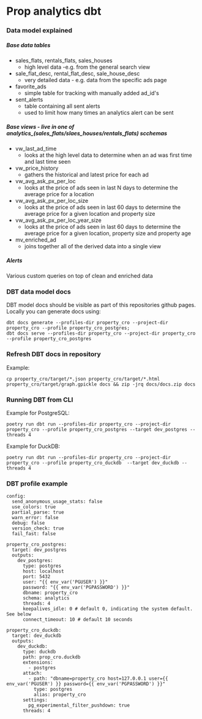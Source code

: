 # Prop analytics dbt

### Data model explained

##### Base data tables
- sales_flats, rentals_flats, sales_houses
  - high level data -e.g. from the general search view
- sale_flat_desc, rental_flat_desc, sale_house_desc
  - very detailed data - e.g. data from the specific ads page
- favorite_ads
  - simple table for tracking with manually added ad_id's
- sent_alerts
  - table containing all sent alerts
  - used to limit how many times an analytics alert can be sent

##### Base views - live in one of analytics_(sales_flats/slaes_houses/rentals_flats) scchemas
- vw_last_ad_time
  - looks at the high level data to determine when an ad was first time and last time seen
- vw_price_history
  - gathers the historical and latest price for each ad
- vw_avg_ask_px_per_loc
  - looks at the price of ads seen in last N days to determine the average price for a location
- vw_avg_ask_px_per_loc_size
  - looks at the price of ads seen in last 60 days to determine the average price for a given location and property size
- vw_avg_ask_px_per_loc_year_size
  - looks at the price of ads seen in last 60 days to determine the average price for a given location, property size and property age
- mv_enriched_ad
  - joins together all of the derived data into a single view

##### Alerts

Various custom queries on top of clean and enriched data

### DBT data model docs

DBT model docs should be visible as part of this repositories github pages.  
Locally you can generate docs using: 
```
dbt docs generate --profiles-dir property_cro --project-dir property_cro --profile property_cro_postgres; 
dbt docs serve --profiles-dir property_cro --project-dir property_cro --profile property_cro_postgres
```

### Refresh DBT docs in repository

Example:
```
cp property_cro/target/*.json property_cro/target/*.html property_cro/target/graph.gpickle docs && zip -jrq docs/docs.zip docs
```

### Running DBT from CLI

Example for PostgreSQL:  
```
poetry run dbt run --profiles-dir property_cro --project-dir property_cro --profile property_cro_postgres --target dev_postgres --threads 4
```

Example for DuckDB:   
```
poetry run dbt run --profiles-dir property_cro --project-dir property_cro --profile property_cro_duckdb  --target dev_duckdb --threads 4
```


### DBT profile example 

```
config:
  send_anonymous_usage_stats: false
  use_colors: true
  partial_parse: true
  warn_error: false
  debug: false
  version_check: true
  fail_fast: false

property_cro_postgres:
  target: dev_postgres
  outputs:
    dev_postgres:
      type: postgres
      host: localhost
      port: 5432
      user: "{{ env_var('PGUSER') }}"
      password: "{{ env_var('PGPASSWORD') }}"
      dbname: property_cro
      schema: analytics
      threads: 4
      keepalives_idle: 0 # default 0, indicating the system default. See below
      connect_timeout: 10 # default 10 seconds

property_cro_duckdb:
  target: dev_duckdb
  outputs:
    dev_duckdb:
      type: duckdb
      path: prop_cro.duckdb
      extensions:
        - postgres
      attach:
        - path: "dbname=property_cro host=127.0.0.1 user={{ env_var('PGUSER') }} password={{ env_var('PGPASSWORD') }}"
          type: postgres
          alias: property_cro
      settings:
        pg_experimental_filter_pushdown: true
      threads: 4

```